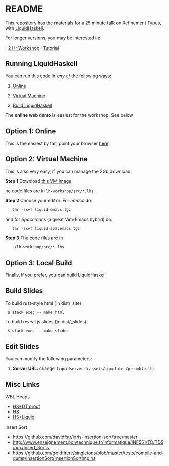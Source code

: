 README
======

This repository has the materials for a 25 minute talk on Refinement Types,
with [LiquidHaskell](https://github.com/ucsd-progsys/liquidhaskell).

For longer versions, you may be interested in:

+[2 Hr Workshop](http://ucsd-progsys.github.io/lh-workshop/)
+[Tutorial](http://ucsd-progsys.github.io/liquidhaskell-tutorial/)


Running LiquidHaskell
---------------------

You can run this code in *any of* the following ways:

1. [Online](http://ucsd-progsys.github.io/intro-refinement-types)

2. [Virtual Machine](http://goto.ucsd.edu/~gridaphobe/LiquidHaskell.ova)

3. [Build LiquidHaskell](https://github.com/ucsd-progsys/liquidhaskell-tutorial/blob/master/src/01-intro.lhs#L170-L197)

The **online web demo** is easiest for the workshop. See below

Option 1: Online
----------------

This is the easiest by far; point your browser [here](http://ucsd-progsys.github.io/lh-workshop/)


Option 2: Virtual Machine
-------------------------

This is also very easy, if you can manage the 2Gb download.

**Step 1** Download [this VM image](http://goto.ucsd.edu/~gridaphobe/LiquidHaskell.ova)

he code files are in `lh-workshop/src/*.lhs`

**Step 2** Choose your editor. For *emacs* do:

       tar -zxvf liquid-emacs.tgz

and for *Spacemacs* (a great Vim-Emacs hybrid) do:

       tar -zxvf liquid-spacemacs.tgz

**Step 3** The code files are in

       ~/lh-workshop/src/*.lhs


Option 3: Local Build
---------------------

Finally, if you prefer, you can
[build LiquidHaskell](https://github.com/ucsd-progsys/liquidhaskell/#how-to-clone-build-and-install)


Build Slides
------------

To build rust-style html (in dist/_site)

     $ stack exec -- make html

To build reveal.js slides (in dist/_slides)

     $ stack exec -- make slides

Edit Slides
-----------

You can modify the following parameters:

1. **Server URL**: change `liquidserver` in `assets/templates/preamble.lhs`


Misc Links
----------

WBL Heaps

+ [HS+DT proof](https://github.com/jstolarek/dep-typed-wbl-heaps-hs/blob/master/src/TwoPassMerge/CombinedProofs.hs#L68)
+ [HS](https://github.com/jstolarek/dep-typed-wbl-heaps-hs/blob/master/src/TwoPassMerge/NoProofs.hs#L96)
+ [HS+Liquid](https://github.com/ucsd-progsys/liquidhaskell/blob/master/tests/pos/WBL.hs#L129)

Insert Sort

+ https://github.com/davidfstr/idris-insertion-sort/tree/master
+ http://www.enseignement.polytechnique.fr/informatique/INF551/TD/TD5/aux/Insert_Sort.v
+ https://github.com/goldfirere/singletons/blob/master/tests/compile-and-dump/InsertionSort/InsertionSortImp.hs
